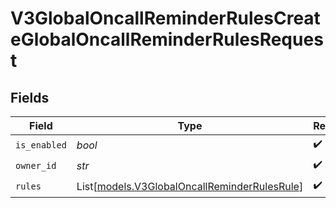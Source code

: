 # V3GlobalOncallReminderRulesCreateGlobalOncallReminderRulesRequest


## Fields

| Field                                                                                        | Type                                                                                         | Required                                                                                     | Description                                                                                  |
| -------------------------------------------------------------------------------------------- | -------------------------------------------------------------------------------------------- | -------------------------------------------------------------------------------------------- | -------------------------------------------------------------------------------------------- |
| `is_enabled`                                                                                 | *bool*                                                                                       | :heavy_check_mark:                                                                           | N/A                                                                                          |
| `owner_id`                                                                                   | *str*                                                                                        | :heavy_check_mark:                                                                           | N/A                                                                                          |
| `rules`                                                                                      | List[[models.V3GlobalOncallReminderRulesRule](../models/v3globaloncallreminderrulesrule.md)] | :heavy_check_mark:                                                                           | N/A                                                                                          |